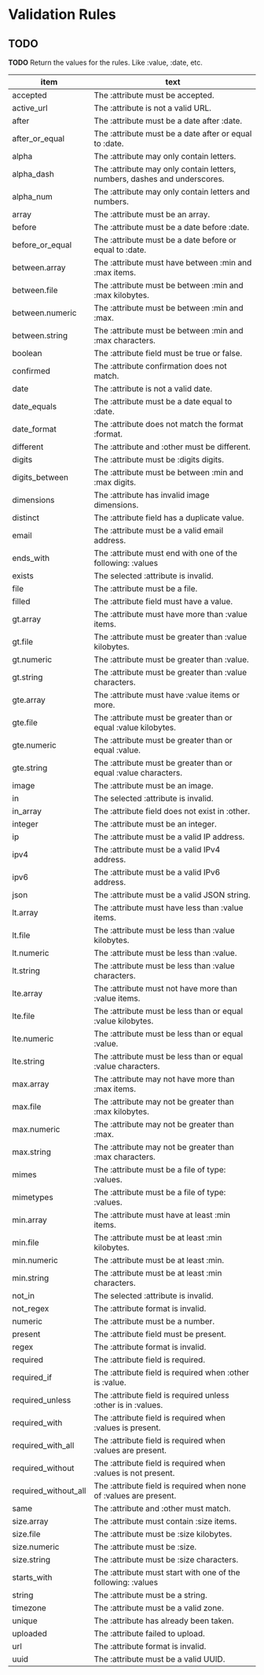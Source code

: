 # Validation Rules

## TODO
**TODO** Return the values for the rules. Like :value, :date, etc.

| item                 | text                                                                      |
|------------------------|-----------------------------------------------------------------------------|
| accepted             | The :attribute must be accepted.                                          |
| active_url           | The :attribute is not a valid URL.                                        |
| after                | The :attribute must be a date after :date.                                |
| after_or_equal       | The :attribute must be a date after or equal to :date.                    |
| alpha                | The :attribute may only contain letters.                                  |
| alpha_dash           | The :attribute may only contain letters, numbers, dashes and underscores. |
| alpha_num            | The :attribute may only contain letters and numbers.                      |
| array                | The :attribute must be an array.                                          |
| before               | The :attribute must be a date before :date.                               |
| before_or_equal      | The :attribute must be a date before or equal to :date.                   |
| between.array        | The :attribute must have between :min and :max items.                     |
| between.file         | The :attribute must be between :min and :max kilobytes.                   |
| between.numeric      | The :attribute must be between :min and :max.                             |
| between.string       | The :attribute must be between :min and :max characters.                  |
| boolean              | The :attribute field must be true or false.                               |
| confirmed            | The :attribute confirmation does not match.                               |
| date                 | The :attribute is not a valid date.                                       |
| date_equals          | The :attribute must be a date equal to :date.                             |
| date_format          | The :attribute does not match the format :format.                         |
| different            | The :attribute and :other must be different.                              |
| digits               | The :attribute must be :digits digits.                                    |
| digits_between       | The :attribute must be between :min and :max digits.                      |
| dimensions           | The :attribute has invalid image dimensions.                              |
| distinct             | The :attribute field has a duplicate value.                               |
| email                | The :attribute must be a valid email address.                             |
| ends_with            | The :attribute must end with one of the following: :values                |
| exists               | The selected :attribute is invalid.                                       |
| file                 | The :attribute must be a file.                                            |
| filled               | The :attribute field must have a value.                                   |
| gt.array             | The :attribute must have more than :value items.                          |
| gt.file              | The :attribute must be greater than :value kilobytes.                     |
| gt.numeric           | The :attribute must be greater than :value.                               |
| gt.string            | The :attribute must be greater than :value characters.                    |
| gte.array            | The :attribute must have :value items or more.                            |
| gte.file             | The :attribute must be greater than or equal :value kilobytes.            |
| gte.numeric          | The :attribute must be greater than or equal :value.                      |
| gte.string           | The :attribute must be greater than or equal :value characters.           |
| image                | The :attribute must be an image.                                          |
| in                   | The selected :attribute is invalid.                                       |
| in_array             | The :attribute field does not exist in :other.                            |
| integer              | The :attribute must be an integer.                                        |
| ip                   | The :attribute must be a valid IP address.                                |
| ipv4                 | The :attribute must be a valid IPv4 address.                              |
| ipv6                 | The :attribute must be a valid IPv6 address.                              |
| json                 | The :attribute must be a valid JSON string.                               |
| lt.array             | The :attribute must have less than :value items.                          |
| lt.file              | The :attribute must be less than :value kilobytes.                        |
| lt.numeric           | The :attribute must be less than :value.                                  |
| lt.string            | The :attribute must be less than :value characters.                       |
| lte.array            | The :attribute must not have more than :value items.                      |
| lte.file             | The :attribute must be less than or equal :value kilobytes.               |
| lte.numeric          | The :attribute must be less than or equal :value.                         |
| lte.string           | The :attribute must be less than or equal :value characters.              |
| max.array            | The :attribute may not have more than :max items.                         |
| max.file             | The :attribute may not be greater than :max kilobytes.                    |
| max.numeric          | The :attribute may not be greater than :max.                              |
| max.string           | The :attribute may not be greater than :max characters.                   |
| mimes                | The :attribute must be a file of type: :values.                           |
| mimetypes            | The :attribute must be a file of type: :values.                           |
| min.array            | The :attribute must have at least :min items.                             |
| min.file             | The :attribute must be at least :min kilobytes.                           |
| min.numeric          | The :attribute must be at least :min.                                     |
| min.string           | The :attribute must be at least :min characters.                          |
| not_in               | The selected :attribute is invalid.                                       |
| not_regex            | The :attribute format is invalid.                                         |
| numeric              | The :attribute must be a number.                                          |
| present              | The :attribute field must be present.                                     |
| regex                | The :attribute format is invalid.                                         |
| required             | The :attribute field is required.                                         |
| required_if          | The :attribute field is required when :other is :value.                   |
| required_unless      | The :attribute field is required unless :other is in :values.             |
| required_with        | The :attribute field is required when :values is present.                 |
| required_with_all    | The :attribute field is required when :values are present.                |
| required_without     | The :attribute field is required when :values is not present.             |
| required_without_all | The :attribute field is required when none of :values are present.        |
| same                 | The :attribute and :other must match.                                     |
| size.array           | The :attribute must contain :size items.                                  |
| size.file            | The :attribute must be :size kilobytes.                                   |
| size.numeric         | The :attribute must be :size.                                             |
| size.string          | The :attribute must be :size characters.                                  |
| starts_with          | The :attribute must start with one of the following: :values              |
| string               | The :attribute must be a string.                                          |
| timezone             | The :attribute must be a valid zone.                                      |
| unique               | The :attribute has already been taken.                                    |
| uploaded             | The :attribute failed to upload.                                          |
| url                  | The :attribute format is invalid.                                         |
| uuid                 | The :attribute must be a valid UUID.                                      |

